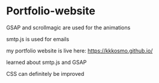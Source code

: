 # Portfolio-website

GSAP and scrollmagic are used for the animations

smtp.js is used for emails

my portfolio website is live here: https://kkkosmo.github.io/

learned about smtp.js and GSAP

CSS can definitely be improved
